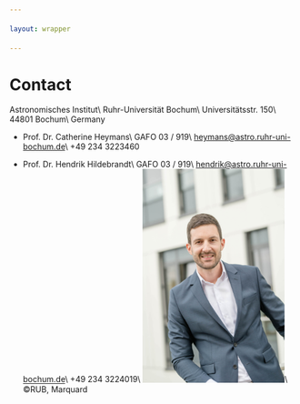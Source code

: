 ```yaml
---

layout: wrapper

---
```


# Contact

Astronomisches Institut\\
Ruhr-Universität Bochum\\
Universitätsstr. 150\\
44801 Bochum\\
Germany

- Prof. Dr. Catherine Heymans\\
  GAFO 03 / 919\\
  heymans@astro.ruhr-uni-bochum.de\\
  +49 234 3223460‬

- Prof. Dr. Hendrik Hildebrandt\\
  GAFO 03 / 919\\
  hendrik@astro.ruhr-uni-bochum.de\\
  +49 234 3224019‬\\
  <img src="images/Hildebrandt_Hendrik_KM-6_small.jpeg" alt="Hendrik
  Hildebrandt" width="250">\\
  ©RUB, Marquard

